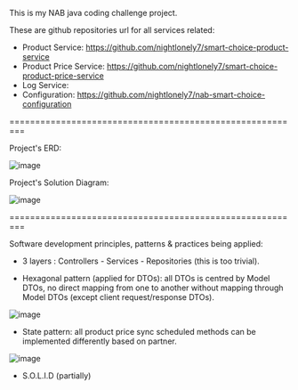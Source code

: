 
This is my NAB java coding challenge project.

These are github repositories url for all services related:

- Product Service: https://github.com/nightlonely7/smart-choice-product-service
- Product Price Service: https://github.com/nightlonely7/smart-choice-product-price-service
- Log Service:
- Configuration: https://github.com/nightlonely7/nab-smart-choice-configuration


=========================================================


Project's ERD: 

![image](https://user-images.githubusercontent.com/41773948/116013155-d3762400-a658-11eb-856f-f37731274d7b.png)



Project's Solution Diagram:

![image](https://user-images.githubusercontent.com/41773948/116012389-66608f80-a654-11eb-82e6-d7b53253ffa2.png)



=========================================================


Software development principles, patterns & practices being applied:

 - 3 layers : Controllers - Services - Repositories (this is too trivial).

 - Hexagonal pattern (applied for DTOs): all DTOs is centred by Model DTOs, no direct mapping from one to another without mapping through Model DTOs (except client request/response DTOs).

![image](https://user-images.githubusercontent.com/41773948/116012376-4af58480-a654-11eb-8dde-07633295ede0.png)

 - State pattern: all product price sync scheduled methods can be implemented differently based on partner.

![image](https://user-images.githubusercontent.com/41773948/116012851-4da5a900-a657-11eb-8d24-4a149599eec4.png)


 - S.O.L.I.D (partially)


